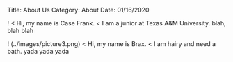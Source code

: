 Title: About Us
Category: About
Date: 01/16/2020

! [](/images/picture2.png)
< Hi, my name is Case Frank.
< I am a junior at Texas A&M University.  blah, blah blah

! (../images/picture3.png)
< Hi, my name is Brax.
< I am hairy and need a bath. yada yada yada
